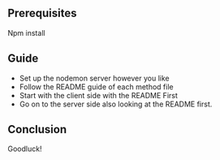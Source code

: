 ## Prerequisites
Npm install

## Guide
- Set up the nodemon server however you like
- Follow the README guide of each method file
- Start with the client side with the README First
- Go on to the server side also looking at the README first.

## Conclusion
Goodluck!